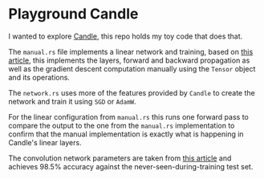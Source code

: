 # Playground Candle

I wanted to explore [Candle](https://github.com/huggingface/candle), this repo holds my toy code that does that.

The `manual.rs` file implements a linear network and training, based on [this article][mnist_stepbystep], this implements the layers, forward and backward propagation as well as the gradient descent computation manually using the `Tensor` object and its operations.

The `network.rs` uses more of the features provided by `Candle` to create the network and train it using `SGD` or `AdamW`.

For the linear configuration from `manual.rs` this runs one forward pass to compare the output to the one from the `manual.rs` implementation to confirm that the manual implementation is exactly what is happening in Candle's linear layers.

The convolution network parameters are taken from [this article][convolution_mnist] and achieves 98.5% accuracy against the never-seen-during-training test set.

[mnist_stepbystep]: https://medium.com/@koushikkushal95/mnist-hand-written-digit-classification-using-neural-network-from-scratch-54da85712a06
[convolution_mnist]: https://machinelearningmastery.com/how-to-develop-a-convolutional-neural-network-from-scratch-for-mnist-handwritten-digit-classification/